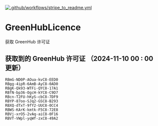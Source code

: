 [![.github/workflows/stripe_to_readme.yml](https://github.com/zjx-kimi/GreenHubLicence/actions/workflows/stripe_to_readme.yml/badge.svg)](https://github.com/zjx-kimi/GreenHubLicence/actions/workflows/stripe_to_readme.yml)
# GreenHubLicence
获取 GreenHub 许可证
## 获取到的 GreenHub 许可证 （2024-11-10 00 : 00 更新）
```
RBmG-ND0P-AOua-kvC8-EED0
RBgg-4ipR-6AmB-AyC8-0AD0
RBgK-Qk93-WTFi-QYC8-17A1
RBfN-bp36-OgcH-kYC8-C9D7
RBcn-T2FU-hKyS-cbC8-7DF9
RBYP-87oo-SJq2-GSC8-B293
RBXQ-dTxT-9fY2-UUC8-0CC4
RBWS-KArK-kmtk-F5C8-72E8
RBVj-xrO5-2vAq-aiC8-0F16
RBVf-VWpl-yqWf-zxC8-49A2
```

